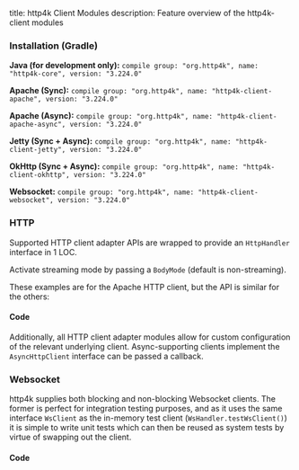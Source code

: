 title: http4k Client Modules
description: Feature overview of the http4k-client modules

### Installation (Gradle)
**Java (for development only):** ```compile group: "org.http4k", name: "http4k-core", version: "3.224.0"```

**Apache (Sync):** ```compile group: "org.http4k", name: "http4k-client-apache", version: "3.224.0"```

**Apache (Async):** ```compile group: "org.http4k", name: "http4k-client-apache-async", version: "3.224.0"```

**Jetty (Sync + Async):** ```compile group: "org.http4k", name: "http4k-client-jetty", version: "3.224.0"```

**OkHttp (Sync + Async):** ```compile group: "org.http4k", name: "http4k-client-okhttp", version: "3.224.0"```

**Websocket:** ```compile group: "org.http4k", name: "http4k-client-websocket", version: "3.224.0"```

### HTTP
Supported HTTP client adapter APIs are wrapped to provide an `HttpHandler` interface in 1 LOC.

Activate streaming mode by passing a `BodyMode` (default is non-streaming).

These examples are for the Apache HTTP client, but the API is similar for the others:

#### Code [<img class="octocat"/>](https://github.com/http4k/http4k/blob/master/src/docs/guide/modules/clients/example_http.kt)
<script src="https://gist-it.appspot.com/https://github.com/http4k/http4k/blob/master/src/docs/guide/modules/clients/example_http.kt"></script>

Additionally, all HTTP client adapter modules allow for custom configuration of the relevant underlying client. Async-supporting clients implement the `AsyncHttpClient` interface can be passed a callback.

### Websocket
http4k supplies both blocking and non-blocking Websocket clients. The former is perfect for integration testing purposes, and as it uses the same interface `WsClient` as the in-memory test client (`WsHandler.testWsClient()`) it is simple to write unit tests which can then be reused as system tests by virtue of swapping out the client.

#### Code [<img class="octocat"/>](https://github.com/http4k/http4k/blob/master/src/docs/guide/modules/clients/example_websocket.kt)
<script src="https://gist-it.appspot.com/https://github.com/http4k/http4k/blob/master/src/docs/guide/modules/clients/example_websocket.kt"></script>
